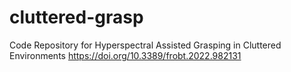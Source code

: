 # cluttered-grasp
Code Repository for Hyperspectral Assisted Grasping in Cluttered Environments
https://doi.org/10.3389/frobt.2022.982131
